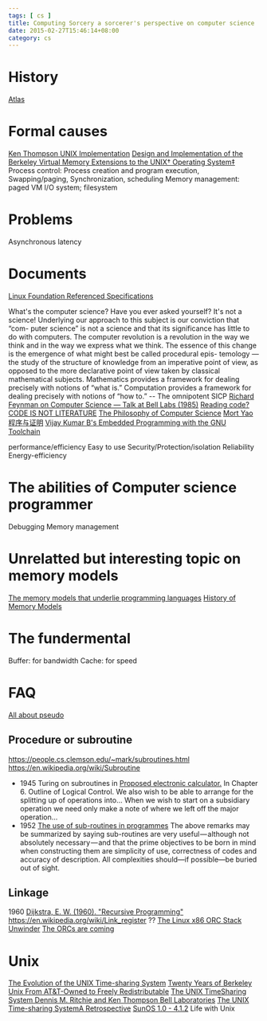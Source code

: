 ```yaml
---
tags: [ cs ] 
title: Computing Sorcery a sorcerer's perspective on computer science
date: 2015-02-27T15:46:14+08:00 
category: cs
---
```


# History
[Atlas](http://www.chilton-computing.org.uk/acl/technology/atlas/overview.htm)

# Formal causes
[Ken Thompson UNIX Implementation](https://users.soe.ucsc.edu/~sbrandt/221/Papers/History/thompson-bstj78.pdf)
[Design and Implementation of the Berkeley Virtual Memory Extensions to the UNIX† Operating System‡](http://citeseerx.ist.psu.edu/viewdoc/download?doi=10.1.1.107.9119&rep=rep1&type=pdf)
Process control: Process creation and  program execution, Swapping/paging, Synchronization, scheduling
Memory management: paged VM
I/O system; filesystem

# Problems
Asynchronous
latency

# Documents
[ Linux Foundation Referenced Specifications](http://refspecs.linuxbase.org/)

[0]: https://www.youtube.com/watch?v=lL4wg6ZAFIM
[1]: https://github.com/shadowsocks/shadowsocks/tree/master
[2]: http://www.gigamonkeys.com/code-reading/
[3]: https://plato.stanford.edu/entries/computer-science/

What's the computer science? Have you ever asked yourself? It's not a science! 
Underlying our approach to this subject is our conviction that “com-
puter science” is not a science and that its significance has little to do
with computers. The computer revolution is a revolution in the way we
think and in the way we express what we think. The essence of this
change is the emergence of what might best be called procedural epis-
temology —the study of the structure of knowledge from an imperative
point of view, as opposed to the more declarative point of view taken
by classical mathematical subjects. Mathematics provides a framework
for dealing precisely with notions of “what is.” Computation provides a
framework for dealing precisely with notions of “how to.”  -- The omnipotent SICP
[Richard Feynman on Computer Science — Talk at Bell Labs (1985)][0]
[Reading code? CODE IS NOT LITERATURE][2]
[The Philosophy of Computer Science][3]
[Mort Yao 程序与证明](http://www.tuicool.com/articles/YRZvem)
[Vijay Kumar B's Embedded Programming with the GNU Toolchain](http://www.bravegnu.org/gnu-eprog/)

performance/efficiency
Easy to use
Security/Protection/isolation
Reliability
Energy-efficiency



# The abilities of Computer science programmer
Debugging
Memory management

# Unrelatted but interesting topic on memory models
[The memory models that underlie programming languages](http://canonical.org/~kragen/memory-models/)
[History of Memory Models](https://www.youtube.com/watch?v=3e1ZF1L1VhY)

# The fundermental
Buffer: for bandwidth
Cache: for speed

# FAQ
[All about pseudo](https://www.ibm.com/developerworks/library/os-aapseudo1/os-aapseudo1-pdf.pdf)

## Procedure or subroutine
https://people.cs.clemson.edu/~mark/subroutines.html
https://en.wikipedia.org/wiki/Subroutine
* 1945 Turing on subroutines in [Proposed electronic calculator.](http://www.alanturing.net/turing_archive/archive/p/p01/P01-011.html)
In Chapter 6. Outline of Logical Control.
We also wish to be able to arrange for the splitting up of operations into...
When we wish to start on a subsidiary operation we need only make a note
of where we left off the major operation...
* 1952 [The use of sub-routines in programmes](http://www.laputan.org/pub/papers/wheeler.pdf)
The above remarks may be summarized by saying sub-routines are very useful — although not absolutely necessary — and that the prime objectives to be born     in mind when constructing them are simplicity of use, correctness of codes and accuracy of description. All complexities should—if possible—be buried out     of sight.

## Linkage
1960 [Dijkstra, E. W. (1960). "Recursive Programming"](https://link.springer.com/article/10.1007%2FBF01386232)
https://en.wikipedia.org/wiki/Link_register
?? [The Linux x86 ORC Stack Unwinder](http://www.codeblueprint.co.uk/2017/07/31/the-orc-unwinder.html)
[The ORCs are coming](https://lwn.net/Articles/728339/)

# Unix
[The Evolution of the UNIX Time-sharing System](https://www.cs.grinnell.edu/~curtsinger/teaching/2019S/CSC213/files/unix_evolution.pdf)
[Twenty Years of Berkeley Unix From AT&T-Owned to Freely Redistributable](https://www.oreilly.com/openbook/opensources/book/kirkmck.html)
[The UNIX TimeSharing System Dennis M. Ritchie and Ken Thompson Bell Laboratories](https://people.eecs.berkeley.edu/~brewer/cs262/unix.pdf)
[The UNIX Time-sharing SystemA Retrospective](https://www.bell-labs.com/usr/dmr/www/retro.pdf)
[SunOS 1.0 - 4.1.2](http://bitsavers.trailing-edge.com/pdf/sun/sunos/)
Life with Unix
